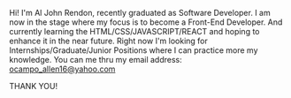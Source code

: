 Hi! I'm Al John Rendon, recently graduated as Software Developer.
I am now in the stage where my focus is to become a Front-End Developer.
And currently learning the HTML/CSS/JAVASCRIPT/REACT and hoping to enhance it in the near future.
Right now I'm looking for Internships/Graduate/Junior Positions where I can practice more my knowledge.
You can me thru my email address: ocampo_allen16@yahoo.com

THANK YOU!











